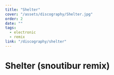 ```yaml
---
title: "Shelter"
cover: "/assets/discography/Shelter.jpg"
order: 2
date: ""
tags:
  - electronic
  - remix
link: "/discography/shelter"
---
```


# Shelter (snoutibur remix)
